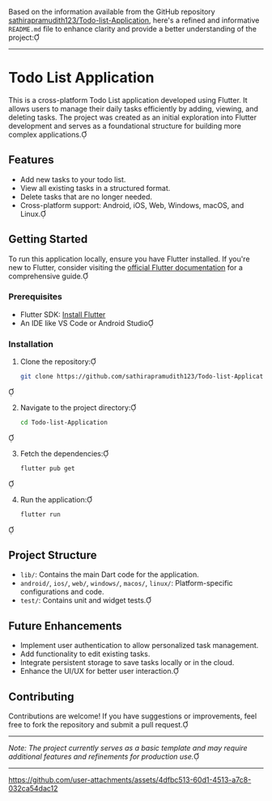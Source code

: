 Based on the information available from the GitHub repository [sathirapramudith123/Todo-list-Application](https://github.com/sathirapramudith123/Todo-list-Application), here's a refined and informative `README.md` file to enhance clarity and provide a better understanding of the project:

---

# Todo List Application

This is a cross-platform Todo List application developed using Flutter. It allows users to manage their daily tasks efficiently by adding, viewing, and deleting tasks. The project was created as an initial exploration into Flutter development and serves as a foundational structure for building more complex applications.

## Features

- Add new tasks to your todo list.
- View all existing tasks in a structured format.
- Delete tasks that are no longer needed.
- Cross-platform support: Android, iOS, Web, Windows, macOS, and Linux.

## Getting Started

To run this application locally, ensure you have Flutter installed. If you're new to Flutter, consider visiting the [official Flutter documentation](https://docs.flutter.dev) for a comprehensive guide.

### Prerequisites

- Flutter SDK: [Install Flutter](https://docs.flutter.dev/get-started/install)
- An IDE like VS Code or Android Studio

### Installation

1. Clone the repository:
   ```bash
   git clone https://github.com/sathirapramudith123/Todo-list-Application.git
   ```


2. Navigate to the project directory:
   ```bash
   cd Todo-list-Application
   ```


3. Fetch the dependencies:
   ```bash
   flutter pub get
   ```


4. Run the application:
   ```bash
   flutter run
   ```


## Project Structure

- `lib/`: Contains the main Dart code for the application.
- `android/`, `ios/`, `web/`, `windows/`, `macos/`, `linux/`: Platform-specific configurations and code.
- `test/`: Contains unit and widget tests.

## Future Enhancements

- Implement user authentication to allow personalized task management.
- Add functionality to edit existing tasks.
- Integrate persistent storage to save tasks locally or in the cloud.
- Enhance the UI/UX for better user interaction.

## Contributing

Contributions are welcome! If you have suggestions or improvements, feel free to fork the repository and submit a pull request.

---

*Note: The project currently serves as a basic template and may require additional features and refinements for production use.*

--- 



https://github.com/user-attachments/assets/4dfbc513-60d1-4513-a7c8-032ca54dac12




